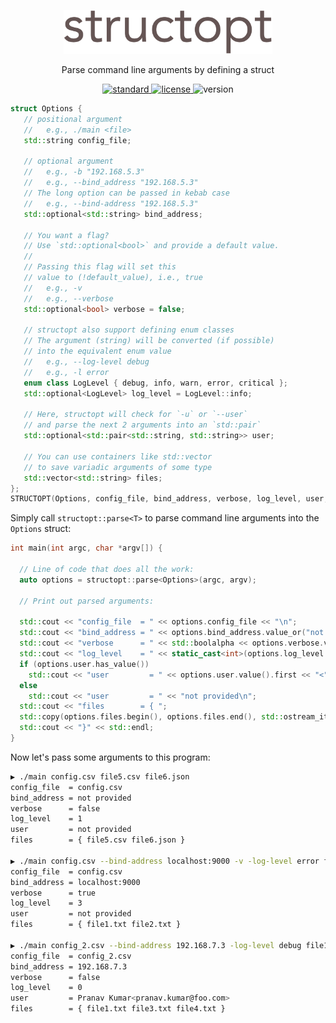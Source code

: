 <p align="center">
  <img height="70" src="img/logo.png"/>  
</p>

<p align="center">
  Parse command line arguments by defining a struct
</p>

<p align="center">
  <a href="https://en.wikipedia.org/wiki/C%2B%2B17">
    <img src="https://img.shields.io/badge/C%2B%2B-17-blue.svg" alt="standard"/>
  </a>
  <a href="https://github.com/p-ranav/tabulate/blob/master/LICENSE">
    <img src="https://img.shields.io/badge/License-MIT-yellow.svg" alt="license"/>
  </a>
  <img src="https://img.shields.io/badge/version-1.0-blue.svg?cacheSeconds=2592000" alt="version"/>
</p>

```cpp
struct Options {
   // positional argument
   //   e.g., ./main <file>
   std::string config_file;

   // optional argument
   //   e.g., -b "192.168.5.3"
   //   e.g., --bind_address "192.168.5.3"
   // The long option can be passed in kebab case
   //   e.g., --bind-address "192.168.5.3"
   std::optional<std::string> bind_address;
 
   // You want a flag?
   // Use `std::optional<bool>` and provide a default value. 
   //
   // Passing this flag will set this 
   // value to (!default_value), i.e., true
   //   e.g., -v
   //   e.g., --verbose
   std::optional<bool> verbose = false;

   // structopt also support defining enum classes
   // The argument (string) will be converted (if possible)
   // into the equivalent enum value
   //   e.g., --log-level debug
   //   e.g., -l error
   enum class LogLevel { debug, info, warn, error, critical };
   std::optional<LogLevel> log_level = LogLevel::info;

   // Here, structopt will check for `-u` or `--user` 
   // and parse the next 2 arguments into an `std::pair`
   std::optional<std::pair<std::string, std::string>> user;

   // You can use containers like std::vector
   // to save variadic arguments of some type
   std::vector<std::string> files;
};
STRUCTOPT(Options, config_file, bind_address, verbose, log_level, user, files);
```

Simply call `structopt::parse<T>` to parse command line arguments into the `Options` struct:

```cpp
int main(int argc, char *argv[]) {
  
  // Line of code that does all the work:
  auto options = structopt::parse<Options>(argc, argv);

  // Print out parsed arguments:

  std::cout << "config_file  = " << options.config_file << "\n";
  std::cout << "bind_address = " << options.bind_address.value_or("not provided") << "\n";
  std::cout << "verbose      = " << std::boolalpha << options.verbose.value() << "\n";
  std::cout << "log_level    = " << static_cast<int>(options.log_level.value()) << "\n";
  if (options.user.has_value())
    std::cout << "user         = " << options.user.value().first << "<" << options.user.value().second << ">\n";
  else
    std::cout << "user         = " << "not provided\n";
  std::cout << "files        = { ";
  std::copy(options.files.begin(), options.files.end(), std::ostream_iterator<std::string>(std::cout, " "));
  std::cout << "}" << std::endl; 
}
```

Now let's pass some arguments to this program:

```bash
▶ ./main config.csv file5.csv file6.json
config_file  = config.csv
bind_address = not provided
verbose      = false
log_level    = 1
user         = not provided
files        = { file5.csv file6.json }

▶ ./main config.csv --bind-address localhost:9000 -v -log-level error file1.txt file2.txt
config_file  = config.csv
bind_address = localhost:9000
verbose      = true
log_level    = 3
user         = not provided
files        = { file1.txt file2.txt }

▶ ./main config_2.csv --bind-address 192.168.7.3 -log-level debug file1.txt file3.txt file4.txt --user "Pranav Kumar" "pranav.kumar@foo.com"
config_file  = config_2.csv
bind_address = 192.168.7.3
verbose      = false
log_level    = 0
user         = Pranav Kumar<pranav.kumar@foo.com>
files        = { file1.txt file3.txt file4.txt }
```
